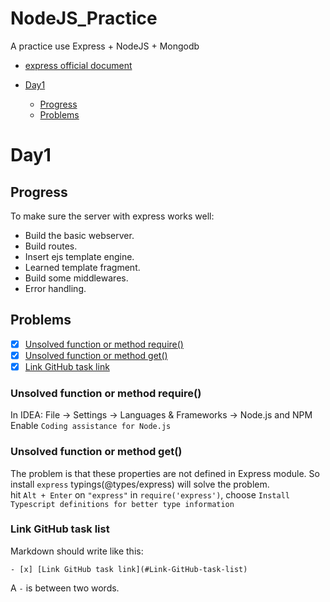 # NodeJS_Practice
A practice use Express + NodeJS + Mongodb  
- [express official document](#http://expressjs.com/)

- [Day1](#Day1)
  - [Progress](#Progress)
  - [Problems](#Problems)

# Day1
## Progress
To make sure the server with express works well:  

- Build the basic webserver.
- Build routes.
- Insert ejs template engine.
- Learned template fragment.
- Build some middlewares.
- Error handling.

## Problems
- [x] [Unsolved function or method require()](#Unsolved-function-or-method-require())
- [x] [Unsolved function or method get()](#Unsolved-function-or-method-get())
- [x] [Link GitHub task link](#Link-GitHub-task-list)

### Unsolved function or method require()
In IDEA: File -> Settings -> Languages & Frameworks -> Node.js and NPM  
Enable `Coding assistance for Node.js`

### Unsolved function or method get()
The problem is that these properties are not defined in Express module. So install `express` typings(@types/express) will solve the problem.  
hit `Alt + Enter` on `"express"` in `require('express')`, choose `Install Typescript definitions for better type information`  

### Link GitHub task list
Markdown should write like this:
```
- [x] [Link GitHub task link](#Link-GitHub-task-list)
```
A `-` is between two words.
